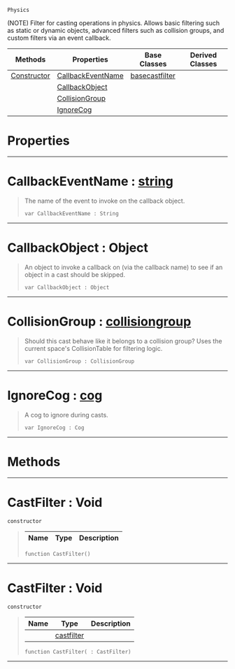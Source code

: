  `Physics`

(NOTE) Filter for casting operations in physics. Allows basic filtering such as static or dynamic objects, advanced filters such as collision groups, and custom filters via an event callback.

|Methods|Properties|Base Classes|Derived Classes|
|---|---|---|---|
|[ Constructor](https://github.com/zeroengineteam/ZeroDocs/code_reference/class_reference/castfilter.markdown#castfilter-void)|[ CallbackEventName](https://github.com/zeroengineteam/ZeroDocs/code_reference/class_reference/castfilter.markdown#callbackeventname-zero-e)|[basecastfilter](https://github.com/zeroengineteam/ZeroDocs/code_reference/class_reference/basecastfilter.markdown)| |
| |[ CallbackObject](https://github.com/zeroengineteam/ZeroDocs/code_reference/class_reference/castfilter.markdown#callbackobject-object)| | |
| |[ CollisionGroup](https://github.com/zeroengineteam/ZeroDocs/code_reference/class_reference/castfilter.markdown#collisiongroup-zero-engi)| | |
| |[ IgnoreCog](https://github.com/zeroengineteam/ZeroDocs/code_reference/class_reference/castfilter.markdown#ignorecog-zero-engine-do)| | |


 #  Properties


---  
 #  CallbackEventName : [string](https://github.com/zeroengineteam/ZeroDocs/code_reference/zilch_base_types/string.markdown)

> The name of the event to invoke on the callback object.
> ``` lang=cpp, name=Zilch
> var CallbackEventName : String


---  
 #  CallbackObject : Object

> An object to invoke a callback on (via the callback name) to see if an object in a cast should be skipped.
> ``` lang=cpp, name=Zilch
> var CallbackObject : Object


---  
 #  CollisionGroup : [collisiongroup](https://github.com/zeroengineteam/ZeroDocs/code_reference/class_reference/collisiongroup.markdown)

> Should this cast behave like it belongs to a collision group? Uses the current space's CollisionTable for filtering logic.
> ``` lang=cpp, name=Zilch
> var CollisionGroup : CollisionGroup


---  
 #  IgnoreCog : [cog](https://github.com/zeroengineteam/ZeroDocs/code_reference/class_reference/cog.markdown)

> A cog to ignore during casts.
> ``` lang=cpp, name=Zilch
> var IgnoreCog : Cog


---  
 #  Methods


---  
 #  CastFilter : Void

 `constructor`

> 
> |Name|Type|Description|
> |---|---|---|
> ``` lang=cpp, name=Zilch
> function CastFilter()
> ``` 


---  
 #  CastFilter : Void

 `constructor`

> 
> |Name|Type|Description|
> |---|---|---|
> ||[castfilter](https://github.com/zeroengineteam/ZeroDocs/code_reference/class_reference/castfilter.markdown)| |
> ``` lang=cpp, name=Zilch
> function CastFilter( : CastFilter)
> ``` 


---  
 

 
